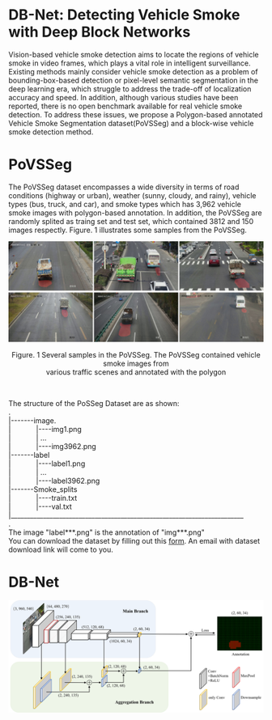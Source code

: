 # DB-Net: Detecting Vehicle Smoke with Deep Block Networks
Vision-based vehicle smoke detection aims to locate the regions of vehicle smoke in video frames, which plays a vital role in intelligent surveillance. 
Existing methods mainly consider vehicle smoke detection as a problem of bounding-box-based detection or pixel-level semantic segmentation in the deep learning era, which struggle to address the trade-off of localization accuracy and speed. In addition, although various studies have been reported, there is no open benchmark available for real vehicle smoke detection. To address these issues, we propose a Polygon-based annotated Vehicle Smoke Segmentation dataset(PoVSSeg) and a block-wise vehicle smoke detection method.

# __PoVSSeg__ <br>
The PoVSSeg dataset encompasses a wide diversity in terms of road conditions (highway or urban), weather (sunny, cloudy, and rainy), vehicle types (bus, truck, and car), and smoke types which has 3,962 vehicle smoke images with polygon-based annotation. In addition, the PoVSSeg are randomly splited as traing set and test set, which contained 3812 and 150 images respectly. Figure. 1 illustrates some samples from the PoVSSeg. 
<div align="center">
	<img src="/images/sample.png" alt="Editor" width="550">
</div>
<p align="center">Figure. 1 Several samples in the PoVSSeg. The PoVSSeg contained vehicle smoke images from <br>
various traffic scenes and annotated with the polygon</p> <br>

The structure of the PoSSeg Dataset are as shown:<br>
.<br>
|-------image. <br>
|    &emsp;&emsp;&emsp;   |----img1.png     <br>
|     &emsp;&emsp;&emsp;  |    ...          <br>
|      &emsp;&emsp;&emsp; |----img3962.png  <br>
|-------label    
|      &emsp;&emsp;&emsp; |----label1.png   <br>
|      &emsp;&emsp;&emsp; |    ...          <br>
|      &emsp;&emsp;&emsp; |----label3962.png  <br>
|-------Smoke_splits          <br>
|      &emsp;&emsp;&emsp; |----train.txt      <br>
|      &emsp;&emsp;&emsp; |----val.txt        <br>
|________________________________________________________________________<br>
.<br>
The image "label***.png" is the annotation of "img***.png" <br>
You can download the dataset by filling out this [form](https://docs.google.com/forms/d/e/1FAIpQLSfZ6Pw6muzzNTMrCV5uGrYsLxy0l1veolO-oH70uu1cJp-GUg/viewform?usp=sf_link). 
An email with dataset download link will come to you.


# DB-Net
<div align="center">
	<img src="/images/framework_DB-Net.png" alt="Editor" width="700">
</div>

